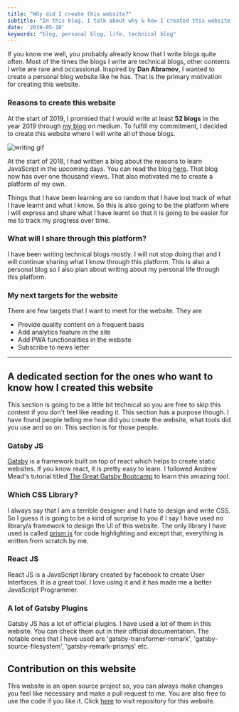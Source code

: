 ```yaml
---
title: "Why did I create this website?"
subtitle: "In this blog, I talk about why & how I created this website and how do I plan to take it further."
date: '2019-05-10'
keywords: "blog, personal blog, life, technical blog"
---
```


If you know me well, you probably already know that I write blogs quite often. Most of the times the blogs I write are technical blogs, other contents I write are rare and occassional. Inspired by **Dan Abramov**, I wanted to create a personal blog website like he has. That is the primary motivation for creating this website.

### Reasons to create this website
At the start of 2019, I promised that I would write at least **52 blogs** in the year 2019 through [my blog](https://medium.com/@Prashacharya/looking-back-at-2018-with-commitments-for-2019-100-hrs-work-week-c5e068ed344e) on medium. To fulfill my commitment, I decided to create this website where I will write all of those blogs.

![writing gif](https://media.giphy.com/media/nGtOFccLzujug/giphy.gif)

At the start of 2018, I had written a blog about the reasons to learn JavaScript in the upcoming days. You can read the blog [here](https://medium.com/@Prashacharya/should-you-learn-javascript-in-2018-dd61cc777bba). That blog now has over one thousand views. That also motivated me to create a platform of my own.

Things that I have been learning are so random that I have lost track of what I have learnt and what I know. So this is also going to be the platform where I will express and share what I have learnt so that it is going to be easier for me to track my progress over time.

### What will I share through this platform?
I have been writing technical blogs mostly. I will not stop doing that and I will continue sharing what I know through this platform. This is also a personal blog so I also plan about writing about my personal life through this platform.

### My next targets for the website
There are few targets that I want to meet for the website. They are
* Provide quality content on a frequent basis
* Add analytics feature in the site
* Add PWA functionalities in the website
* Subscribe to news letter

--- 
## A dedicated section for the ones who want to know how I created this website

This section is going to be a little bit technical so you are free to skip this content if you don't feel like reading it. This section has a purpose though. I have found people telling me how did you create the website, what tools did you use and so on. This section is for those people.

### Gatsby JS
[Gatsby](https://gatsbyjs.org) is a framework built on top of react which helps to create static websites. If you know react, it is pretty easy to learn. I followed Andrew Mead's tutorial titled [The Great Gatsby Bootcamp](https://www.youtube.com/watch?v=8t0vNu2fCCM&t=15915s) to learn this amazing tool.

### Which CSS Library?
I always say that I am a terrible designer and I hate to design and write CSS. So I guess it is going to be a kind of surprise to you if I say I have used no library/a framework to design the UI of this website. The only library I have used is called [prism js](https://prismjs.com/) for code highlighting and except that, everything is written from scratch by me.

### React JS
React JS is a JavaScript library created by facebook to create User Interfaces. It is a great tool. I love using it and it has made me a better JavaScript Programmer.

### A lot of Gatsby Plugins
Gatsby JS has a lot of official plugins. I have used a lot of them in this website. You can check them out in their official documentation. The notable ones that I have used are 'gatsby-transformer-remark', 'gatsby-source-filesystem', 'gatsby-remark-prismjs' etc.


## Contribution on this website
This website is an open source project so, you can always make changes you feel like necessary and make a pull request to me. You are also free to use the code if you like it. Click [here](https://github.com/Prashant-Acharya/BigOmega) to visit repository for this website.
